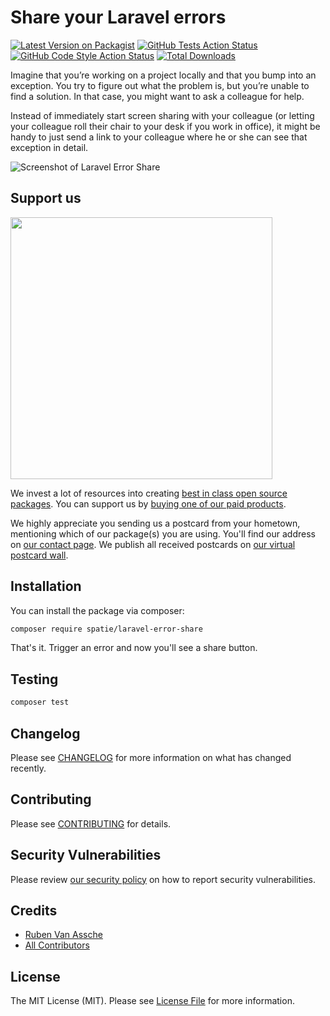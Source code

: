 # Share your Laravel errors

[![Latest Version on Packagist](https://img.shields.io/packagist/v/spatie/laravel-error-share.svg?style=flat-square)](https://packagist.org/packages/spatie/laravel-error-share)
[![GitHub Tests Action Status](https://img.shields.io/github/actions/workflow/status/spatie/laravel-error-share/run-tests.yml?branch=main&label=tests&style=flat-square)](https://github.com/spatie/laravel-error-share/actions?query=workflow%3Arun-tests+branch%3Amain)
[![GitHub Code Style Action Status](https://img.shields.io/github/actions/workflow/status/spatie/laravel-error-share/fix-php-code-style-issues.yml?branch=main&label=code%20style&style=flat-square)](https://github.com/spatie/laravel-error-share/actions?query=workflow%3A"Fix+PHP+code+style+issues"+branch%3Amain)
[![Total Downloads](https://img.shields.io/packagist/dt/spatie/laravel-error-share.svg?style=flat-square)](https://packagist.org/packages/spatie/laravel-error-share)

Imagine that you’re working on a project locally and that you bump into an exception. You try to figure out what the problem is, but you’re unable to find a solution. In that case, you might want to ask a colleague for help. 

Instead of immediately start screen sharing with your colleague (or letting your colleague roll their chair to your desk if you work in office), it might be handy to just send a link to your colleague where he or she can see that exception in detail. 

![Screenshot of Laravel Error Share](https://github.com/spatie/laravel-error-share/assets/1561079/99cc3fdb-b1df-4b14-a89f-229bbe79dabc)

## Support us

[<img src="https://github-ads.s3.eu-central-1.amazonaws.com/laravel-error-share.jpg?t=1" width="419px" />](https://spatie.be/github-ad-click/laravel-error-share)

We invest a lot of resources into creating [best in class open source packages](https://spatie.be/open-source). You can support us by [buying one of our paid products](https://spatie.be/open-source/support-us).

We highly appreciate you sending us a postcard from your hometown, mentioning which of our package(s) you are using. You'll find our address on [our contact page](https://spatie.be/about-us). We publish all received postcards on [our virtual postcard wall](https://spatie.be/open-source/postcards).

## Installation

You can install the package via composer:

```bash
composer require spatie/laravel-error-share
```

That's it. Trigger an error and now you'll see a share button.

## Testing

```bash
composer test
```

## Changelog

Please see [CHANGELOG](CHANGELOG.md) for more information on what has changed recently.

## Contributing

Please see [CONTRIBUTING](CONTRIBUTING.md) for details.

## Security Vulnerabilities

Please review [our security policy](../../security/policy) on how to report security vulnerabilities.

## Credits

- [Ruben Van Assche](https://github.com/rubenvanassche)
- [All Contributors](../../contributors)

## License

The MIT License (MIT). Please see [License File](LICENSE.md) for more information.
